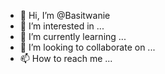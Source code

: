 - 👋 Hi, I’m @Basitwanie
- 👀 I’m interested in ...
- 🌱 I’m currently learning ...
- 💞️ I’m looking to collaborate on ...
- 📫 How to reach me ...

<!---
Basitwanie/Basitwanie is a ✨ special ✨ repository because its `README.md` (this file) appears on your GitHub profile.
You can click the Preview link to take a look at your changes.
--->
